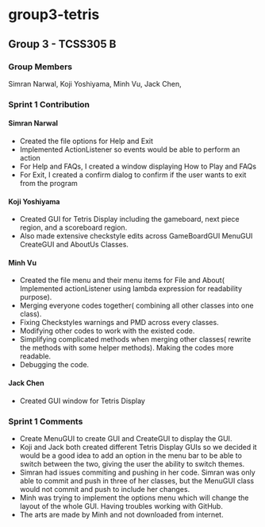 # group3-tetris

## Group 3 - TCSS305 B

### Group Members

 Simran Narwal,
 Koji Yoshiyama,
 Minh Vu,
 Jack Chen,

### Sprint 1 Contribution 

#### Simran Narwal
 - Created the file options for Help and Exit
 - Implemented ActionListener so events would be able to perform an action
 - For Help and FAQs, I created a window displaying How to Play and FAQs
 - For Exit, I created a confirm dialog to confirm if the user wants to exit from the program

#### Koji Yoshiyama
 - Created GUI for Tetris Display including the gameboard, next piece region, and a scoreboard region. 
 - Also made extensive checkstyle edits across GameBoardGUI MenuGUI CreateGUI and AboutUs Classes.

#### Minh Vu
- Created the file menu and their menu items for File and About( Implemented actionListener using lambda expression for readability purpose).
- Merging everyone codes together( combining all other classes into one class).
- Fixing Checkstyles warnings and PMD across every classes.
- Modifying other codes to work with the existed code.
- Simplifying complicated methods when merging other classes( rewrite the methods with some helper methods). Making the codes more readable.
- Debugging the code.

#### Jack Chen
 - Created GUI window for Tetris Display
### Sprint 1 Comments 
- Create MenuGUI to create GUI and CreateGUI to display the GUI.
- Koji and Jack both created different Tetris Display GUIs so we decided it would be a good idea to add an option in the menu bar to be able to switch between the two, giving the user the ability to switch themes.
- Simran had issues commiting and pushing in her code. Simran was only able to commit and push in three of her classes, but the MenuGUI class would not commit and push to include her changes. 
- Minh was trying to implement the options menu which will change the layout of the whole GUI. Having troubles working with GitHub.
- The arts are made by Minh and not downloaded from internet.

